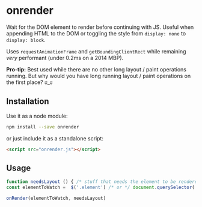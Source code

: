 # onrender

Wait for the DOM element to render before continuing with JS.
Useful when appending HTML to the DOM or toggling the style from `display: none` to `display: block`.

Uses `requestAnimationFrame` and `getBoundingClientRect` while remaining *very* performant (under 0.2ms on a 2014 MBP).

**Pro-tip:**
 Best used while there are no other long layout / paint operations running. But why would you have long running layout / paint operations on the first place? ಠ_ಠ

## Installation
Use it as a node module:
```bash
npm install --save onrender
```
or just include it as a standalone script:
```html
<script src="onrender.js"></script>
```

## Usage
```javascript
function needsLayout () { /* stuff that needs the element to be rendered */ }
const elementToWatch =  $('.element') /* or */ document.querySelector('.element')

onRender(elementToWatch, needsLayout)
```
